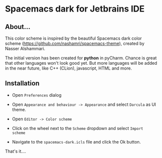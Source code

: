 # Spacemacs dark for Jetbrains IDE

## About...

This color scheme is inspired by the beautiful Spacemacs dark color scheme (https://github.com/nashamri/spacemacs-theme), created by Nasser Alshammari.



The initial version has been created for **python** in pyCharm. Chance is great that other languages won't look good yet. But more languages will be added in the near future, like C++ (CLion), javascript, HTML and more.



## Installation

* Open `Preferences` dialog
* Open `Appearance and behaviour -> Appearance`  and select `Darcula` as UI theme.

* Open `Editor -> Color scheme`
* Click on the wheel next to the `Scheme` dropdown and select `Import scheme`
* Navigate to the `spacemacs-dark.icls` file and click the Ok button.



That's it....



